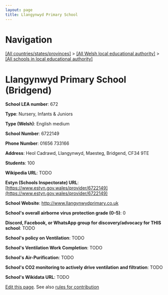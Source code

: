 ```yaml
---
layout: page
title: Llangynwyd Primary School
---
```

# Navigation

[[All countries/states/provinces]](../../..) > [[All Welsh local educational authority]](../..) > [[All schools in local educational authority]](..)

# Llangynwyd Primary School (Bridgend)

**School LEA number**: 672

**Type**: Nursery, Infants & Juniors

**Type (Welsh)**: English medium

**School Number**: 6722149

**Phone Number**: 01656 733166

**Address**: Heol Cadrawd, Llangynwyd, Maesteg, Bridgend, CF34 9TE

**Students**: 100

**Wikipedia URL**: TODO

**Estyn (Schools Inspectorate) URL**: [https://www.estyn.gov.wales/provider/6722149](https://www.estyn.gov.wales/provider/6722149)

**School Website**: http://www.llangynwydprimary.co.uk

**School's overall airborne virus protection grade (0-5)**: 0

**Discord, Facebook, or WhatsApp group for discovery/advocacy for THIS school**: TODO

**School's policy on Ventilation**: TODO

**School's Ventilation Work Completion**: TODO

**School's Air-Purification**: TODO

**School's CO2 monitoring to actively drive ventilation and filtration**: TODO

**School's Wikidata URL**: TODO




[Edit this page](https://github.com/VentilationProject/Wales/edit/prif/./Bridgend/Llangynwyd_Primary_School.md). See also [rules for contribution](../../../contribution-rules/)